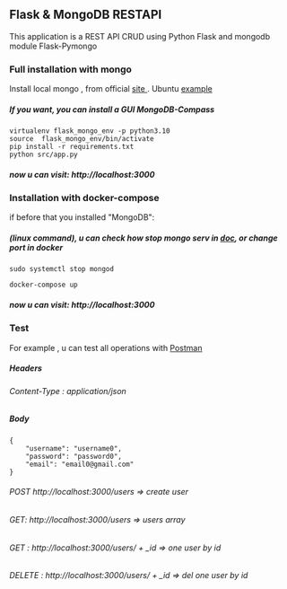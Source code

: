 ## Flask & MongoDB RESTAPI

This application is a REST API CRUD using Python Flask and mongodb module Flask-Pymongo

### Full installation with mongo
Install local mongo , from  official <a href="https://www.mongodb.com/docs/manual/administration/install-community/"> site </a>. Ubuntu <a href="https://www.mongodb.com/docs/manual/tutorial/install-mongodb-on-ubuntu/#considerations ">example</a>

##### If you want, you can install a GUI MongoDB-Compass
```
virtualenv flask_mongo_env -p python3.10
source  flask_mongo_env/bin/activate
pip install -r requirements.txt
python src/app.py
```
##### now u can visit: http://localhost:3000


### Installation with docker-compose 

if before that you installed "MongoDB":

##### (linux command), u can check how stop mongo serv in <a href="https://www.mongodb.com/docs/manual/">doc</a>, or change port in docker

```
sudo systemctl stop mongod
```


```
docker-compose up
```

##### now u can visit: http://localhost:3000


### Test

For example , u can test all operations with <a href="https://www.postman.com/downloads/"> Postman </a>
##### Headers
###### Content-Type : application/json
##### Body
```
{
    "username": "username0",
    "password": "password0",
    "email": "email0@gmail.com"
}
```
###### POST http://localhost:3000/users => create user
###### GET: http://localhost:3000/users => users array
###### GET : http://localhost:3000/users/ + _id => one user by id
###### DELETE : http://localhost:3000/users/ + _id => del one user by id
